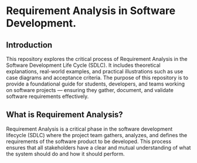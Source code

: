 # Requirement Analysis in Software Development.
## Introduction
This repository explores the critical process of Requirement Analysis in the Software Development Life Cycle (SDLC). It includes theoretical explanations, real-world examples, and practical illustrations such as use case diagrams and acceptance criteria. The purpose of this repository is to provide a foundational guide for students, developers, and teams working on software projects — ensuring they gather, document, and validate software requirements effectively.

## What is Requirement Analysis?
Requirement Analysis is a critical phase in the software development lifecycle (SDLC) where the project team gathers, analyzes, and defines the requirements of the software product to be developed. This process ensures that all stakeholders have a clear and mutual understanding of what the system should do and how it should perform.
